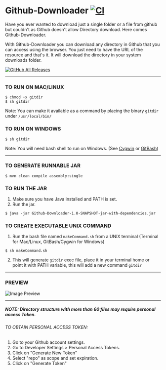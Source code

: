 # Github-Downloader [![CI](https://github.com/livesamarthgupta/Github-Downloader/actions/workflows/main.yml/badge.svg?branch=master)](https://github.com/livesamarthgupta/Github-Downloader/actions/workflows/main.yml)

Have you ever wanted to download just a single folder or a file from github but couldn't as Github doesn't allow Directory download. Here comes Github-Downloader.

With Github-Downloader you can download any directory in Github that you can access using the browser. You just need to have the URL of the resource and that's it.
It will download the directory in your system downloads folder.

<p align="left">
  <a href="https://github.com/livesamarthgupta/Github-Downloader/releases/"><img alt="GitHub All Releases" src="https://img.shields.io/github/downloads/livesamarthgupta/Github-Downloader/total.svg?label=Download&logo=github&style=for-the-badge"></a> 
</p>

---

### TO RUN ON MAC/LINUX 

```
$ chmod +x gitdir
$ sh gitdir
```

Note: You can make it available as a command by placing the binary `gitdir` under `/usr/local/bin/`


### TO RUN ON WINDOWS

```
$ sh gitdir
```

Note: You will need bash shell to run on Windows. (See [Cygwin](https://www.cygwin.com/) or [GitBash](https://git-scm.com/downloads))

---

### TO GENERATE RUNNABLE JAR

```
$ mvn clean compile assembly:single
```


### TO RUN THE JAR

1. Make sure you have Java installed and PATH is set.
2. Run the jar.

```
$ java -jar Github-Downloader-1.0-SNAPSHOT-jar-with-dependencies.jar
```


### TO CREATE EXECUTABLE UNIX COMMAND

1. Run the bash file named `makeCommand.sh` from a UNIX terminal (Terminal for Mac/Linux, GitBash/Cygwin for Windows)

```
$ sh makeCommand.sh
```

2. This will generate `gitdir` exec file, place it in your terminal home or point it with PATH variable, this will add a new command `gitdir`

---

### PREVIEW

![Image Preview](https://dev-to-uploads.s3.amazonaws.com/uploads/articles/bas2rh8pqphbw7608bq2.png)

---

##### NOTE: Directory structure with more than 60 files may require personal access Token.
###### TO OBTAIN PERSONAL ACCESS TOKEN:

1. Go to your Github account settings.
2. Go to Developer Settings > Personal Access Tokens.
3. Click on "Generate New Token"
4. Select "repo" as scope and set expiration.
5. Click on "Generate Token"
